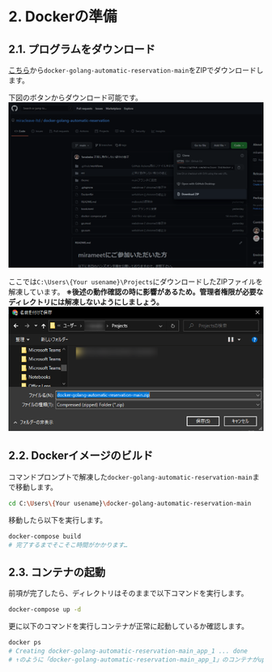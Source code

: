 # 2. Dockerの準備

<!-- toc -->

## 2.1. プログラムをダウンロード

[こちら](https://github.com/miracleave-ltd/docker-golang-automatic-reservation)から`docker-golang-automatic-reservation-main`をZIPでダウンロードします。

下図のボタンからダウンロード可能です。
![img-01](images/02.png)

ここでは`C:\Users\{Your usename}\Projects`にダウンロードしたZIPファイルを解凍しています。
**※後述の動作確認の時に影響があるため。管理者権限が必要なディレクトリには解凍しないようにしましょう。**
![img-02](images/01.png)

## 2.2. Dockerイメージのビルド

コマンドプロンプトで解凍した`docker-golang-automatic-reservation-main`まで移動します。

```sh
cd C:\Users\{Your usename}\docker-golang-automatic-reservation-main
```

移動したら以下を実行します。
```sh
docker-compose build
# 完了するまでそこそこ時間がかかります…
```

## 2.3. コンテナの起動

前項が完了したら、ディレクトリはそのままで以下コマンドを実行します。

```sh
docker-compose up -d
```

更に以下のコマンドを実行しコンテナが正常に起動しているか確認します。

```sh
docker ps
# Creating docker-golang-automatic-reservation-main_app_1 ... done
# ↑のように「docker-golang-automatic-reservation-main_app_1」のコンテナがupしていればOK！
```